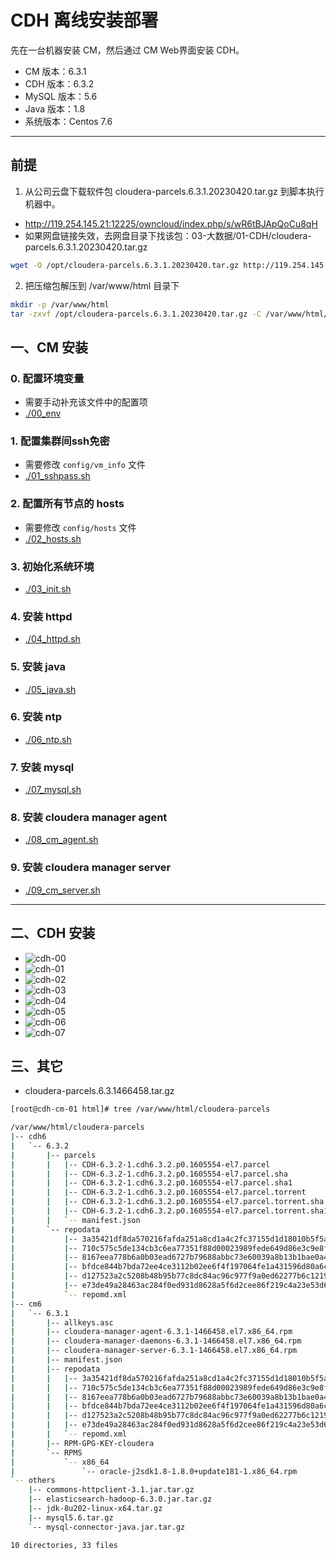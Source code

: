 # CDH 离线安装部署

先在一台机器安装 CM，然后通过 CM Web界面安装 CDH。

- CM 版本：6.3.1
- CDH 版本：6.3.2
- MySQL 版本：5.6
- Java 版本：1.8
- 系统版本：Centos 7.6

*****

## 前提

1. 从公司云盘下载软件包 cloudera-parcels.6.3.1.20230420.tar.gz 到脚本执行机器中。
- http://119.254.145.21:12225/owncloud/index.php/s/wR6tBJApQoCu8qH
- 如果网盘链接失效，去网盘目录下找该包：03-大数据/01-CDH/cloudera-parcels.6.3.1.20230420.tar.gz
```bash
wget -O /opt/cloudera-parcels.6.3.1.20230420.tar.gz http://119.254.145.21:12225/owncloud/index.php/s/wR6tBJApQoCu8qH/download
```

2. 把压缩包解压到 /var/www/html 目录下
```bash
mkdir -p /var/www/html
tar -zxvf /opt/cloudera-parcels.6.3.1.20230420.tar.gz -C /var/www/html/
```

## 一、CM 安装

### 0. 配置环境变量
- 需要手动补充该文件中的配置项
- [./00_env](./00_env)

### 1. 配置集群间ssh免密
- 需要修改 `config/vm_info` 文件
- [./01_sshpass.sh](./01_sshpass.sh)

### 2. 配置所有节点的 hosts
- 需要修改 `config/hosts` 文件
- [./02_hosts.sh](./02_hosts.sh)

### 3. 初始化系统环境
- [./03_init.sh](./03_init.sh)

### 4. 安装 httpd
- [./04_httpd.sh](./04_httpd.sh)

### 5. 安装 java
- [./05_java.sh](./05_java.sh)

### 6. 安装 ntp
- [./06_ntp.sh](./06_ntp.sh)

### 7. 安装 mysql
- [./07_mysql.sh](./07_mysql.sh)

### 8. 安装 cloudera manager agent
- [./08_cm_agent.sh](./08_cm_agent.sh)

### 9. 安装 cloudera manager server
- [./09_cm_server.sh](./09_cm_server.sh)

*****

## 二、CDH 安装

- ![cdh-00](./images/cdh-00.png)
- ![cdh-01](./images/cdh-01.png)
- ![cdh-02](./images/cdh-02.png)
- ![cdh-03](./images/cdh-03.png)
- ![cdh-04](./images/cdh-04.png)
- ![cdh-05](./images/cdh-05.png)
- ![cdh-06](./images/cdh-06.png)
- ![cdh-07](./images/cdh-07.png)


## 三、其它
- cloudera-parcels.6.3.1466458.tar.gz

```bash
[root@cdh-cm-01 html]# tree /var/www/html/cloudera-parcels

/var/www/html/cloudera-parcels
|-- cdh6
|   `-- 6.3.2
|       |-- parcels
|       |   |-- CDH-6.3.2-1.cdh6.3.2.p0.1605554-el7.parcel
|       |   |-- CDH-6.3.2-1.cdh6.3.2.p0.1605554-el7.parcel.sha
|       |   |-- CDH-6.3.2-1.cdh6.3.2.p0.1605554-el7.parcel.sha1
|       |   |-- CDH-6.3.2-1.cdh6.3.2.p0.1605554-el7.parcel.torrent
|       |   |-- CDH-6.3.2-1.cdh6.3.2.p0.1605554-el7.parcel.torrent.sha
|       |   |-- CDH-6.3.2-1.cdh6.3.2.p0.1605554-el7.parcel.torrent.sha1
|       |   `-- manifest.json
|       `-- repodata
|           |-- 3a35421df8da570216fafda251a8cd1a4c2fc37155d1d18010b5f5a46bdc0a5d-primary.xml.gz
|           |-- 710c575c5de134cb3c6ea77351f88d00023989fede649d86e3c9e8ff50cb682d-primary.sqlite.bz2
|           |-- 8167eea778b6a0b03ead6727b79688abbc73e60039a8b13b1bae0a4733859101-filelists.sqlite.bz2
|           |-- bfdce844b7bda72ee4ce3112b02ee6f4f197064fe1a431596d80a6c35a615e43-filelists.xml.gz
|           |-- d127523a2c5208b48b95b77c8dc84ac96c977f9a0ed62277b6c121940f4df9c8-other.sqlite.bz2
|           |-- e73de49a28463ac284f0ed931d8628a5f6d2cee86f219c4a23e53d6c2a0516af-other.xml.gz
|           `-- repomd.xml
|-- cm6
|   `-- 6.3.1
|       |-- allkeys.asc
|       |-- cloudera-manager-agent-6.3.1-1466458.el7.x86_64.rpm
|       |-- cloudera-manager-daemons-6.3.1-1466458.el7.x86_64.rpm
|       |-- cloudera-manager-server-6.3.1-1466458.el7.x86_64.rpm
|       |-- manifest.json
|       |-- repodata
|       |   |-- 3a35421df8da570216fafda251a8cd1a4c2fc37155d1d18010b5f5a46bdc0a5d-primary.xml.gz
|       |   |-- 710c575c5de134cb3c6ea77351f88d00023989fede649d86e3c9e8ff50cb682d-primary.sqlite.bz2
|       |   |-- 8167eea778b6a0b03ead6727b79688abbc73e60039a8b13b1bae0a4733859101-filelists.sqlite.bz2
|       |   |-- bfdce844b7bda72ee4ce3112b02ee6f4f197064fe1a431596d80a6c35a615e43-filelists.xml.gz
|       |   |-- d127523a2c5208b48b95b77c8dc84ac96c977f9a0ed62277b6c121940f4df9c8-other.sqlite.bz2
|       |   |-- e73de49a28463ac284f0ed931d8628a5f6d2cee86f219c4a23e53d6c2a0516af-other.xml.gz
|       |   `-- repomd.xml
|       |-- RPM-GPG-KEY-cloudera
|       `-- RPMS
|           `-- x86_64
|               `-- oracle-j2sdk1.8-1.8.0+update181-1.x86_64.rpm
`-- others
    |-- commons-httpclient-3.1.jar.tar.gz
    |-- elasticsearch-hadoop-6.3.0.jar.tar.gz
    |-- jdk-8u202-linux-x64.tar.gz
    |-- mysql5.6.tar.gz
    `-- mysql-connector-java.jar.tar.gz

10 directories, 33 files
```
